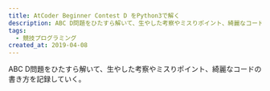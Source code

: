 ```yaml
---
title: AtCoder Beginner Contest D をPython3で解く
description: ABC D問題をひたすら解いて、生やした考察やミスりポイント、綺麗なコードの書き方を記録していく...
tags:
  - 競技プログラミング
created_at: 2019-04-08
---
```


ABC D問題をひたすら解いて、生やした考察やミスりポイント、綺麗なコードの書き方を記録していく。